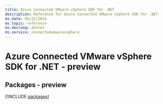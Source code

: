 ```yaml
---
title: Azure Connected VMware vSphere SDK for .NET
description: Reference for Azure Connected VMware vSphere SDK for .NET
ms.date: 05/31/2024
ms.topic: reference
ms.devlang: dotnet
ms.service: connectedvmwarevsphere
---
```

# Azure Connected VMware vSphere SDK for .NET - preview
## Packages - preview
[!INCLUDE [packages](connected-vmware-vsphere-index.md)]